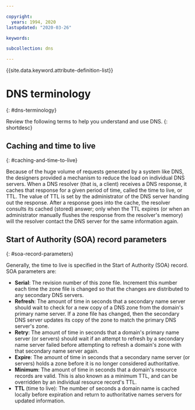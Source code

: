 ```yaml
---

copyright:
  years: 1994, 2020
lastupdated: "2020-03-26"

keywords: 

subcollection: dns

---
```


{{site.data.keyword.attribute-definition-list}}

# DNS terminology
{: #dns-terminology}

Review the following terms to help you understand and use DNS.
{: shortdesc}

## Caching and time to live
{: #caching-and-time-to-live}

Because of the huge volume of requests generated by a system like DNS, the designers provided a mechanism to reduce the load on individual DNS servers. When a DNS resolver (that is, a client) receives a DNS response, it caches that response for a given period of time, called the time to live, or TTL. The value of TTL is set by the administrator of the DNS server handing out the response. After a response goes into the cache, the resolver consults its cached (stored) answer; only when the TTL expires (or when an administrator manually flushes the response from the resolver's memory) will the resolver contact the DNS server for the same information again.

## Start of Authority (SOA) record parameters
{: #soa-record-parameters}

Generally, the time to live is specified in the Start of Authority (SOA) record. SOA parameters are:

* **Serial**: The revision number of this zone file. Increment this number each time the zone file is changed so that the changes are distributed to any secondary DNS servers.
* **Refresh**: The amount of time in seconds that a secondary name server should wait to check for a new copy of a DNS zone from the domain's primary name server. If a zone file has changed, then the secondary DNS server updates its copy of the zone to match the primary DNS server's zone.
* **Retry**: The amount of time in seconds that a domain's primary name server (or servers) should wait if an attempt to refresh by a secondary name server failed before attempting to refresh a domain's zone with that secondary name server again.
* **Expire**: The amount of time in seconds that a secondary name server (or servers) holds a zone before it is no longer considered authoritative.
* **Minimum**: The amount of time in seconds that a domain's resource records are valid. This is also known as a minimum TTL, and can be overridden by an individual resource record's TTL.
* **TTL** (time to live): The number of seconds a domain name is cached locally before expiration and return to authoritative names servers for updated information.
